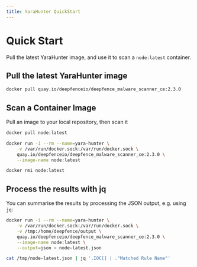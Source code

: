 ```yaml
---
title: YaraHunter QuickStart
---
```


# Quick Start

Pull the latest YaraHunter image, and use it to scan a `node:latest` container.

## Pull the latest YaraHunter image

```bash
docker pull quay.io/deepfenceio/deepfence_malware_scanner_ce:2.3.0
```

## Scan a Container Image

Pull an image to your local repository, then scan it

```bash
docker pull node:latest

docker run -i --rm --name=yara-hunter \
    -v /var/run/docker.sock:/var/run/docker.sock \
    quay.io/deepfenceio/deepfence_malware_scanner_ce:2.3.0 \
    --image-name node:latest

docker rmi node:latest
```

## Process the results with jq

You can summarise the results by processing the JSON output, e.g. using `jq`:

```bash
docker run -i --rm --name=yara-hunter \
    -v /var/run/docker.sock:/var/run/docker.sock \
    -v /tmp:/home/deepfence/output \
    quay.io/deepfenceio/deepfence_malware_scanner_ce:2.3.0 \
    --image-name node:latest \
    --output=json > node-latest.json

cat /tmp/node-latest.json | jq '.IOC[] | ."Matched Rule Name"'
```